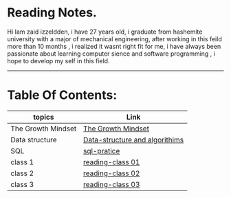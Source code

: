 # Reading Notes.

Hi Iam zaid izzeldden, i have 27 years old, i graduate from hashemite university with a major of mechanical engineering, after working in this feild more than 10 months , i realized it wasnt right fit for me, i have always been passionate about learning computer sience and software programming , i hope to develop my self in this field. 

---

# Table Of Contents:
| topics       | Link                                   |
|--------------|-------|
| The Growth Mindset|[The Growth Mindset](grouthMind.md)|
| Data structure|[Data-structure and algorithims](data-tructure-algorithims.md)|
| SQL|[sql-pratice](sql-practicing.md) |
| class 1|[reading-class 01](reading-class01.md) |
| class 2|[reading-class 02](reading-class02.md) | 
| class 3|[reading-class 03](reading-class03.md)|
















